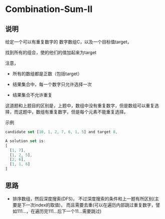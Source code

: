 # Combination-Sum-II

## 说明

给定一个可以有重复数字的 数字数组C，以及一个目标值target，

找到所有的组合，使的他们的值加起来为target

注意，

- 所有的数组都是正数（包括target）

- 结果集合中，每一个数字只允许选择一次

- 结果集合不允许重复

这道题和上题目的区别是，上题中，数组中没有重复数字，但是数组可以重复选择，而这题中，数组有重复数字，但是每个元素不能重复选择。

示例

```js
candidate set [10, 1, 2, 7, 6, 1, 5] and target 8, 

A solution set is: 
[
  [1, 7],
  [1, 2, 5],
  [2, 6],
  [1, 1, 6]
]
```

## 思路

- 排序数组，然后深度搜索(DFS)，
不过深度搜索的条件和上一题有所区别(主要是下一次index的取值)，
而且需要去重(可以在遍历内部跳过重复数字，譬如111...，在遍历完111...后下一个11...需要跳过)
